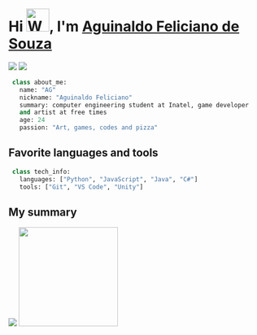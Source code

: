<h1 align="left">Hi <img src="https://raw.githubusercontent.com/nixin72/nixin72/master/wave.gif" 
         alt="Waving hand animated gif"
         height="45"width="45" />, I'm <a href="https://github.com/Aguinaldofs"> Aguinaldo Feliciano de Souza</a></h1>  
         
[![](https://img.shields.io/badge/LinkedIn-Aguinaldofs-red)](https://www.linkedin.com/in/aguinaldo-fs)
[![](https://img.shields.io/badge/Email-aguinaldojunior@gec.inatel.br-blue)](mailto:rubens.cividati@gmail.com)


```Python
 class about_me:
   name: "AG"
   nickname: "Aguinaldo Feliciano"
   summary: computer engineering student at Inatel, game developer
   and artist at free times
   age: 24
   passion: "Art, games, codes and pizza"
```

## Favorite languages and tools


```Python
 class tech_info:
   languages: ["Python", "JavaScript", "Java", "C#"]
   tools: ["Git", "VS Code", "Unity"]
```

## My summary

<p>
 <img src="https://github-readme-stats.vercel.app/api?username=Aguinaldofs&show_icons=true&theme=nord">  
 <img  height="195" src="https://github-readme-stats.vercel.app/api/top-langs/?username=aguinaldofs&layout=compact&theme=nord">
</p>
 
</p>

